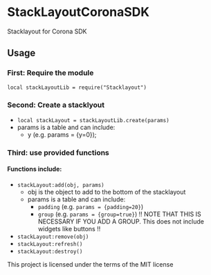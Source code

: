 # StackLayoutCoronaSDK
Stacklayout for Corona SDK

## Usage
### First: Require the module
`local stackLayoutLib = require("Stacklayout")`
### Second: Create a stacklyout
- `local stackLayout = stackLayoutLib.create(params)`
- params is a table and can include:
  - y (e.g. params = {y=0});
  
### Third: use provided functions
#### Functions include:
- `stackLayout:add(obj, params)`
  - obj is the object to add to the bottom of the stacklayout
  - params is a table and can include:
    - `padding` (e.g. `params = {padding=20}`)
    - `group` (e.g. `params = {group=true}`) !! NOTE THAT THIS IS NECESSARY IF YOU ADD A GROUP. This does not include widgets like buttons !!
- `stackLayout:remove(obj)`
- `stackLayout:refresh()`
- `stackLayout:destroy()`

This project is licensed under the terms of the MIT license
